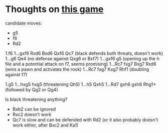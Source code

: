 # Thoughts on [this game](http://www.viewchess.com/cbreader/2020/3/1/Game1347314750.html)

candidate moves:
- g5
- f6
- Rd2

1.f6
  1...gxf6 Rxd6 Bxd6 Qxf6 Qc7 (black defends both threats, doesn't work)
  1...g6 Qe4 (no defense against Qxg6 or Bxf7)
  1...gxf6 g5 (opening up the h file and a potential attack on f7, seems promising)
  1...Rc7 fxg7 Bxg7 Rxd6 (wins a pawn and activates the rook)
  1...Rc7 fxg7 Kxg7 Rhf1 (doubling against f7)

1.g5
  1...hxg5 hxg5 (threatening Qh5)
  1...h5 Qxh5
  1...Rd7 gxh6 gxh6 Rhg1+ (followed by Qg2 or Qg4)

Is black threatening anything?

- Bxb2 can be ignored
- Rxc2 doesn't work
- Qc7 is slow and can be defended with Rd2 (or it also probably doesn't work either, after Bxc2 and Ka1)
